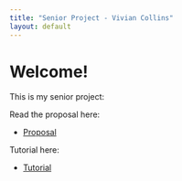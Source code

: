 ```yaml
---
title: "Senior Project - Vivian Collins"
layout: default
---
```


# Welcome!
This is my senior project:

Read the proposal here:
- [Proposal](./proposal.md)

Tutorial here:
- [Tutorial](./tutorial.md)